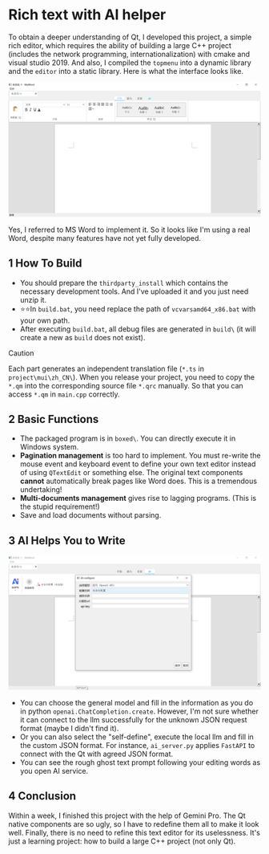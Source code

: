 # Rich text with AI helper

To obtain a deeper understanding of Qt, I developed this project, a simple rich editor, which requires the ability of building a large C++ project (includes the network programming, internationalization) with cmake and visual studio 2019. And also, I compiled the `topmenu` into a dynamic library and the `editor` into a static library. Here is what the interface looks like.

![](./pictures/interface.png)

Yes, I referred to MS Word to implement it. So it looks like I'm using a real Word, despite many features have not yet fully developed.

## 1 How To Build

- You should prepare the `thirdparty_install` which contains the necessary development tools. And I've uploaded it and you just need unzip it.
- ⭐⭐In `build.bat`, you need replace the path of `vcvarsamd64_x86.bat` with your own path.
- After executing `build.bat`, all debug files are generated in `build\` (it will create a new as `build` does not exist).

> [!caution]
>
> Each part generates an independent translation file (`*.ts` in `project\mui\zh_CN\`). When you release your project, you need to copy the `*.qm` into the corresponding source file `*.qrc` manually. So that you can access `*.qm` in `main.cpp` correctly.

## 2 Basic Functions

- The packaged program is in `boxed\`. You can directly execute it in Windows system.
- **Pagination management** is too hard to implement. You must re-write the mouse event and keyboard event to define your own text editor instead of using `QTextEdit` or something else. The original text components **cannot** automatically break pages like Word does. This is a tremendous undertaking!
- **Multi-documents management** gives rise to lagging programs. (This is the stupid requirement!)
- Save and load documents without parsing.

## 3 AI Helps You to Write

![](./pictures/AI-performance.png)

- You can choose the general model and fill in the information as you do in python `openai.ChatCompletion.create`. However, I'm not sure whether it can connect to the llm successfully for the unknown JSON request format (maybe I didn't find it).
- Or you can also select the "self-define", execute the local llm and fill in the custom JSON format. For instance, `ai_server.py` applies `FastAPI` to connect with the Qt with agreed JSON format.
- You can see the rough ghost text prompt following your editing words as you open AI service.

## 4 Conclusion

Within a week, I finished this project with the help of Gemini Pro. The Qt native components are so ugly, so I have to redefine them all to make it look well. Finally, there is no need to refine this text editor for its uselessness. It's just a learning project: how to build a large C++ project (not only Qt).